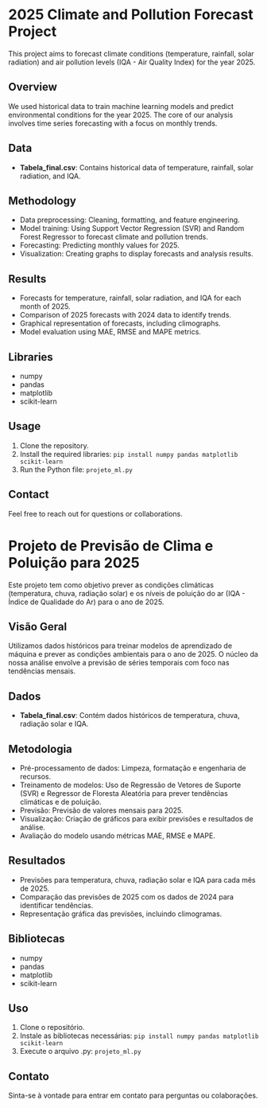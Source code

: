 # 2025 Climate and Pollution Forecast Project

This project aims to forecast climate conditions (temperature, rainfall, solar radiation) and air pollution levels (IQA - Air Quality Index) for the year 2025.

## Overview

We used historical data to train machine learning models and predict environmental conditions for the year 2025. The core of our analysis involves time series forecasting with a focus on monthly trends.

## Data

* **Tabela\_final.csv**: Contains historical data of temperature, rainfall, solar radiation, and IQA.

## Methodology

* Data preprocessing: Cleaning, formatting, and feature engineering.
* Model training: Using Support Vector Regression (SVR) and Random Forest Regressor to forecast climate and pollution trends.
* Forecasting: Predicting monthly values for 2025.
* Visualization: Creating graphs to display forecasts and analysis results.

## Results

* Forecasts for temperature, rainfall, solar radiation, and IQA for each month of 2025.
* Comparison of 2025 forecasts with 2024 data to identify trends.
* Graphical representation of forecasts, including climographs.
* Model evaluation using MAE, RMSE and MAPE metrics.

## Libraries

* numpy
* pandas
* matplotlib
* scikit-learn

## Usage

1.  Clone the repository.
2.  Install the required libraries: `pip install numpy pandas matplotlib scikit-learn`
3.  Run the Python file: `projeto_ml.py`

## Contact

Feel free to reach out for questions or collaborations.

# Projeto de Previsão de Clima e Poluição para 2025

Este projeto tem como objetivo prever as condições climáticas (temperatura, chuva, radiação solar) e os níveis de poluição do ar (IQA - Índice de Qualidade do Ar) para o ano de 2025.

## Visão Geral

Utilizamos dados históricos para treinar modelos de aprendizado de máquina e prever as condições ambientais para o ano de 2025. O núcleo da nossa análise envolve a previsão de séries temporais com foco nas tendências mensais.

## Dados

* **Tabela\_final.csv**: Contém dados históricos de temperatura, chuva, radiação solar e IQA.

## Metodologia

* Pré-processamento de dados: Limpeza, formatação e engenharia de recursos.
* Treinamento de modelos: Uso de Regressão de Vetores de Suporte (SVR) e Regressor de Floresta Aleatória para prever tendências climáticas e de poluição.
* Previsão: Previsão de valores mensais para 2025.
* Visualização: Criação de gráficos para exibir previsões e resultados de análise.
* Avaliação do modelo usando métricas MAE, RMSE e MAPE.

## Resultados

* Previsões para temperatura, chuva, radiação solar e IQA para cada mês de 2025.
* Comparação das previsões de 2025 com os dados de 2024 para identificar tendências.
* Representação gráfica das previsões, incluindo climogramas.

## Bibliotecas

* numpy
* pandas
* matplotlib
* scikit-learn

## Uso

1.  Clone o repositório.
2.  Instale as bibliotecas necessárias: `pip install numpy pandas matplotlib scikit-learn`
3.  Execute o arquivo .py: `projeto_ml.py`

## Contato

Sinta-se à vontade para entrar em contato para perguntas ou colaborações.
